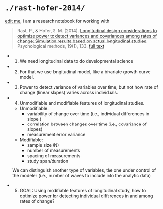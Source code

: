 `./rast-hofer-2014/` 
=========

[edit me](), i am a research notebook for working with

> Rast, P., & Hofer, S. M. (2014). [Longitudinal design considerations to optimize power to detect variances and covariances among rates of change: Simulation results based on actual longitudinal studies](https://scholar.google.ca/scholar?hl=en&q=Longitudinal+design+considerations+to+optimize+power+to+detect+variances+and+covariances+among+rates+of+change%3A+Simulation+results+based+on+actual+longitudinal+studies.&btnG=&as_sdt=1%2C5&as_sdtp=). Psychological methods, 19(1), 133. [full text](http://www.ncbi.nlm.nih.gov/pmc/articles/PMC4080819/)

* 1. We need longitudinal data to do developmental science

* 2. For that we use longitudinal model, like a bivariate growth curve model. 

* 3. Power to detect variance of variables over time, but not how rate of change (linear slopes) varies across individuals.  

* 4. Unmodifiable and modifiable features of longitudinal studies.   
	- Unmodifiable:   
		- variability of change over time (i.e., individual differences in slope )  
		- correlation between changes over time (i.e., covariance of slopes)   
		- measurement error variance   
	- Modifiable:  
		- sample size (N)  
		- number of measurements  
		- spacing of measurements   
		- study span/duration  
		
	We can distinguish another type of variables, the one under control of the modeler (i.e., number of waves to include into the analytic data)	

* 5. GOAL: 	Using modifiable features of longitudinal study, how to optimize power for detecting individual differences in and among rates of change? 


	
